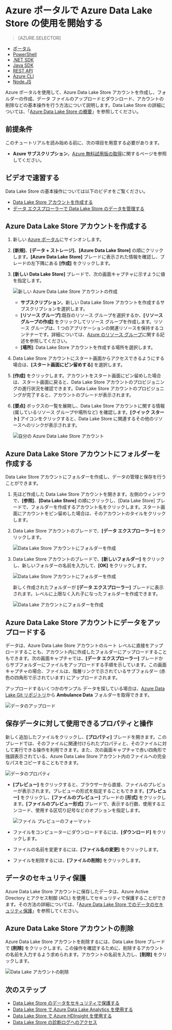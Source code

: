 <properties 
   pageTitle="Data Lake Store の使用 | Azure" 
   description="ポータルを使用して、Data Lake Store アカウントを作成し、Data Lake Store で基本的な操作を実行します" 
   services="data-lake-store" 
   documentationCenter="" 
   authors="nitinme" 
   manager="jhubbard" 
   editor="cgronlun"/>
 
<tags
   ms.service="data-lake-store"
   ms.devlang="na"
   ms.topic="hero-article"
   ms.tgt_pltfrm="na"
   ms.workload="big-data" 
   ms.date="09/13/2016"
   ms.author="nitinme"/>

# Azure ポータルで Azure Data Lake Store の使用を開始する

> [AZURE.SELECTOR]
- [ポータル](data-lake-store-get-started-portal.md)
- [PowerShell](data-lake-store-get-started-powershell.md)
- [.NET SDK](data-lake-store-get-started-net-sdk.md)
- [Java SDK](data-lake-store-get-started-java-sdk.md)
- [REST API](data-lake-store-get-started-rest-api.md)
- [Azure CLI](data-lake-store-get-started-cli.md)
- [Node.JS](data-lake-store-manage-use-nodejs.md)

Azure ポータルを使用して、Azure Data Lake Store アカウントを作成し、フォルダーの作成、データ ファイルのアップロードとダウンロード、アカウントの削除などの基本操作を行う方法について説明します。Data Lake Store の詳細については、「[Azure Data Lake Store の概要](data-lake-store-overview.md)」を参照してください。

## 前提条件

このチュートリアルを読み始める前に、次の項目を用意する必要があります。

- **Azure サブスクリプション**。[Azure 無料試用版の取得](https://azure.microsoft.com/pricing/free-trial/)に関するページを参照してください。

## ビデオで速習する

Data Lake Store の基本操作については以下のビデオをご覧ください。

* [Data Lake Store アカウントを作成する](https://mix.office.com/watch/1k1cycy4l4gen)
* [データ エクスプローラーで Data Lake Store のデータを管理する](https://mix.office.com/watch/icletrxrh6pc)

## Azure Data Lake Store アカウントを作成する

1. 新しい [Azure ポータル](https://portal.azure.com)にサインオンします。

2. **[新規]**、**[データ + ストレージ]**、**[Azure Data Lake Store]** の順にクリックします。**[Azure Data Lake Store]** ブレードに表示された情報を確認し、ブレードの左下隅にある **[作成]** をクリックします。

3. **[新しい Data Lake Store]** ブレードで、次の画面キャプチャに示すように値を指定します。

	![新しい Azure Data Lake Store アカウントの作成](./media/data-lake-store-get-started-portal/ADL.Create.New.Account.png "新しい Azure Data Lake アカウントの作成")

	- **サブスクリプション**。新しい Data Lake Store アカウントを作成するサブスクリプションを選択します。
	- **[リソース グループ]**:既存のリソース グループを選択するか、**[リソース グループの作成]** をクリックしてリソース グループを作成します。リソース グループは、1 つのアプリケーションの関連リソースを保持するコンテナーです。詳細については、[Azure のリソース グループ](resource-group-overview.md#resource-groups)に関する記述を参照してください。
	- **[場所]**: Data Lake Store アカウントを作成する場所を選択します。

4. Data Lake Store アカウントにスタート画面からアクセスできるようにする場合は、**[スタート画面にピン留めする]** を選択します。

5. **[作成]** をクリックします。アカウントをスタート画面にピン留めした場合は、スタート画面に戻ると、Data Lake Store アカウントのプロビジョニングの進行状況を確認できます。Data Lake Store アカウントのプロビジョニングが完了すると、アカウントのブレードが表示されます。

6. **[要点]** ボックスの一覧を展開し、Data Lake Store アカウントに関する情報 (属しているリソース グループや場所など) を確認します。**[クイック スタート]** アイコンをクリックすると、Data Lake Store に関連するその他のリソースへのリンクが表示されます。

	![自分の Azure Data Lake Store アカウント](./media/data-lake-store-get-started-portal/ADL.Account.QuickStart.png "自分の Azure Data Lake アカウント")

## <a name="createfolder"></a>Azure Data Lake Store アカウントにフォルダーを作成する

Data Lake Store アカウントにフォルダーを作成し、データの管理と保存を行うことができます。

1. 先ほど作成した Data Lake Store アカウントを開きます。左側のウィンドウで、**[参照]**、**[Data Lake Store]** の順にクリックし、[Data Lake Store] ブレードで、フォルダーを作成するアカウント名をクリックします。スタート画面にアカウントをピン留めした場合は、そのアカウントのタイルをクリックします。

2. Data Lake Store アカウントのブレードで、**[データ エクスプローラー]** をクリックします。

	![Data Lake Store アカウントにフォルダーを作成](./media/data-lake-store-get-started-portal/ADL.Create.Folder.png "Data Lake Store アカウントにフォルダーを作成")

3. Data Lake Store アカウントのブレードで、**[新しいフォルダー]** をクリックし、新しいフォルダーの名前を入力して、**[OK]** をクリックします。
	
	![Data Lake Store アカウントにフォルダーを作成](./media/data-lake-store-get-started-portal/ADL.Folder.Name.png "Data Lake Store アカウントにフォルダーを作成")
	
	新しく作成されたフォルダーが **[データ エクスプローラー]** ブレードに表示されます。レベルに上限なく入れ子になったフォルダーを作成できます。

	![Data Lake アカウントにフォルダーを作成](./media/data-lake-store-get-started-portal/ADL.New.Directory.png "Data Lake アカウントにフォルダーを作成")


## <a name="uploaddata"></a>Azure Data Lake Store アカウントにデータをアップロードする

データは、Azure Data Lake Store アカウントのルート レベルに直接をアップロードすることも、アカウント内に作成したフォルダーにアップロードすることもできます。次の画面キャプチャでは、**[データ エクスプローラー]** ブレードからサブフォルダーにファイルをアップロードする手順を示しています。この画面キャプチャの場合、ファイルは、階層リンクで示されているサブフォルダー (赤色の四角形で示されています) にアップロードされます。

アップロードするいくつかのサンプル データを探している場合は、[Azure Data Lake Git リポジトリ](https://github.com/MicrosoftBigData/usql/tree/master/Examples/Samples/Data/AmbulanceData)から **Ambulance Data** フォルダーを取得できます。

![データのアップロード](./media/data-lake-store-get-started-portal/ADL.New.Upload.File.png "データのアップロード")


## <a name="properties"></a>保存データに対して使用できるプロパティと操作

新しく追加したファイルをクリックし、**[プロパティ]** ブレードを開きます。このブレードでは、そのファイルに関連付けられたプロパティと、そのファイルに対して実行できる操作を利用できます。また、次の画面キャプチャで赤い四角形で強調表示されている、Azure Data Lake Store アカウント内のファイルへの完全なパスをコピーすることもできます。

![データのプロパティ](./media/data-lake-store-get-started-portal/ADL.File.Properties.png "データのプロパティ")

* **[プレビュー]** をクリックすると、ブラウザーから直接、ファイルのプレビューが表示されます。プレビューの形式を指定することもできます。**[プレビュー]** をクリックし、**[ファイルのプレビュー]** ブレードの **[形式]** をクリックします。**[ファイルのプレビュー形式]** ブレードで、表示する行数、使用するエンコード、使用する区切り記号などのオプションを指定します。

  ![ファイル プレビューのフォーマット](./media/data-lake-store-get-started-portal/ADL.File.Preview.png "ファイル プレビューのフォーマット")

* ファイルをコンピューターにダウンロードするには、**[ダウンロード]** をクリックします。

* ファイルの名前を変更するには、**[ファイル名の変更]** をクリックします。

* ファイルを削除するには、**[ファイルの削除]** をクリックします。


## データのセキュリティ保護

Azure Data Lake Store アカウントに保存したデータは、Azure Active Directory とアクセス制御 (ACL) を使用してセキュリティで保護することができます。その方法の詳細については、「[Azure Data Lake Store でのデータのセキュリティ保護](data-lake-store-secure-data.md)」を参照してください。


## Azure Data Lake Store アカウントの削除

Azure Data Lake Store アカウントを削除するには、Data Lake Store ブレードで **[削除]** をクリックします。この操作を確認するために、削除するアカウントの名前を入力するよう求められます。アカウントの名前を入力し、**[削除]** をクリックします。

![Data Lake アカウントの削除](./media/data-lake-store-get-started-portal/ADL.Delete.Account.png "Data Lake アカウントの削除")


## 次のステップ

- [Data Lake Store のデータをセキュリティで保護する](data-lake-store-secure-data.md)
- [Data Lake Store で Azure Data Lake Analytics を使用する](../data-lake-analytics/data-lake-analytics-get-started-portal.md)
- [Data Lake Store で Azure HDInsight を使用する](data-lake-store-hdinsight-hadoop-use-portal.md)
- [Data Lake Store の診断ログへのアクセス](data-lake-store-diagnostic-logs.md)

<!-------HONumber=AcomDC_0914_2016-->